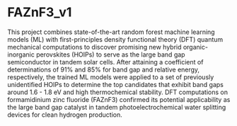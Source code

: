 # FAZnF3_v1
This project combines state-of-the-art random forest machine learning models (ML) with first-principles density functional theory (DFT) quantum mechanical computations to discover promising new hybrid organic-inorganic perovskites (HOIPs) to serve as the large band gap semiconductor in tandem solar cells. After attaining a coefficient of determinations of 91% and 85% for band gap and relative energy, respectively, the trained ML models were applied to a set of previously unidentified HOIPs to determine the top candidates that exhibit band gaps around 1.6 - 1.8 eV and high thermochemical stability. DFT computations on formamidinium zinc fluoride (FAZnF3) confirmed its potential applicability as the large band gap catalyst in tandem photoelectrochemical water splitting devices for clean hydrogen production.
